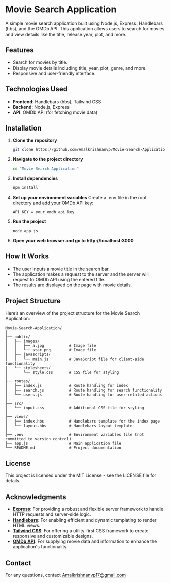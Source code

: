 # Movie Search Application

A simple movie search application built using Node.js, Express, Handlebars (hbs), and the OMDb API. This application allows users to search for movies and view details like the title, release year, plot, and more.

## Features

- Search for movies by title.
- Display movie details including title, year, plot, genre, and more.
- Responsive and user-friendly interface.

## Technologies Used

- **Frontend**: Handlebars (hbs), Tailwind CSS
- **Backend**: Node.js, Express
- **API**: OMDb API (for fetching movie data)

## Installation

1. **Clone the repository**

   ```bash
   git clone https://github.com/Amalkrishnanvp/Movie-Search-Application.git
   ```

2. **Navigate to the project directory**

   ```bash
   cd "Movie Search Application"
   ```

3. **Install dependencies**

   ```bash
   npm install
   ```

4. **Set up your environment variables**
   Create a .env file in the root directory and add your OMDb API key:

   ```env
   API_KEY = your_omdb_api_key
   ```

5. **Run the project**

   ```bash
   node app.js
   ```

6. **Open your web browser and go to http://localhost:3000**

## How It Works

- The user inputs a movie title in the search bar.
- The application makes a request to the server and the server will request to OMDb API using the entered title.
- The results are displayed on the page with movie details.

## Project Structure

Here’s an overview of the project structure for the Movie Search Application:

```plaintext
Movie-Search-Application/
│
├── public/
│   ├── images/
│   │   ├── a.jpg           # Image file
│   │   └── star.png        # Image file
│   ├── javascripts/
│   │   └── main.js         # JavaScript file for client-side functionality
│   └── stylesheets/
│       └── style.css       # CSS file for styling
│
├── routes/
│   ├── index.js            # Route handling for index
│   ├── search.js           # Route handling for search functionality
│   └── users.js            # Route handling for user-related actions
│
├── src/
│   └── input.css           # Additional CSS file for styling
│
├── views/
│   ├── index.hbs           # Handlebars template for the index page
│   └── layout.hbs          # Handlebars layout template
│
├── .env                    # Environment variables file (not committed to version control)
├── app.js                  # Main application file
└── README.md               # Project documentation
```

## License

This project is licensed under the MIT License - see the LICENSE file for details.

## Acknowledgments

- **[Express](https://expressjs.com/)**: For providing a robust and flexible server framework to handle HTTP requests and server-side logic.
- **[Handlebars](https://handlebarsjs.com/)**: For enabling efficient and dynamic templating to render HTML views.
- **[Tailwind CSS](https://tailwindcss.com/)**: For offering a utility-first CSS framework to create responsive and customizable designs.
- **[OMDb API](https://www.omdbapi.com/)**: For supplying movie data and information to enhance the application's functionality.

## Contact

For any questions, contact Amalkrishnanvp17@gmail.com
